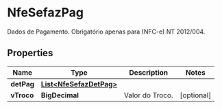 

# NfeSefazPag

Dados de Pagamento. Obrigatório apenas para (NFC-e) NT 2012/004.

## Properties

| Name | Type | Description | Notes |
|------------ | ------------- | ------------- | -------------|
|**detPag** | [**List&lt;NfeSefazDetPag&gt;**](NfeSefazDetPag.md) |  |  |
|**vTroco** | **BigDecimal** | Valor do Troco. |  [optional] |



